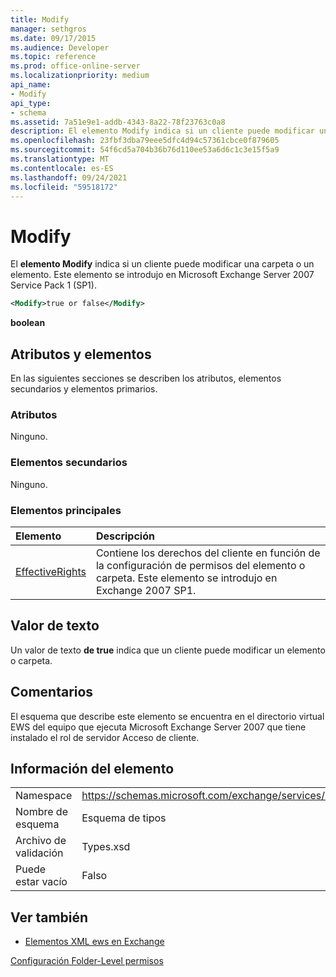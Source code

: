 ```yaml
---
title: Modify
manager: sethgros
ms.date: 09/17/2015
ms.audience: Developer
ms.topic: reference
ms.prod: office-online-server
ms.localizationpriority: medium
api_name:
- Modify
api_type:
- schema
ms.assetid: 7a51e9e1-addb-4343-8a22-78f23763c0a8
description: El elemento Modify indica si un cliente puede modificar una carpeta o un elemento. Este elemento se introdujo en Microsoft Exchange Server 2007 Service Pack 1 (SP1).
ms.openlocfilehash: 23fbf3dba79eee5dfc4d94c57361cbce0f879605
ms.sourcegitcommit: 54f6cd5a704b36b76d110ee53a6d6c1c3e15f5a9
ms.translationtype: MT
ms.contentlocale: es-ES
ms.lasthandoff: 09/24/2021
ms.locfileid: "59518172"
---
```

# <a name="modify"></a>Modify

El **elemento Modify** indica si un cliente puede modificar una carpeta o un elemento. Este elemento se introdujo en Microsoft Exchange Server 2007 Service Pack 1 (SP1). 
  
```xml
<Modify>true or false</Modify>
```

 **boolean**
## <a name="attributes-and-elements"></a>Atributos y elementos

En las siguientes secciones se describen los atributos, elementos secundarios y elementos primarios.
  
### <a name="attributes"></a>Atributos

Ninguno.
  
### <a name="child-elements"></a>Elementos secundarios

Ninguno.
  
### <a name="parent-elements"></a>Elementos principales

|**Elemento**|**Descripción**|
|:-----|:-----|
|[EffectiveRights](effectiverights.md) <br/> |Contiene los derechos del cliente en función de la configuración de permisos del elemento o carpeta. Este elemento se introdujo en Exchange 2007 SP1.  <br/> |
   
## <a name="text-value"></a>Valor de texto

Un valor de texto **de true** indica que un cliente puede modificar un elemento o carpeta. 
  
## <a name="remarks"></a>Comentarios

El esquema que describe este elemento se encuentra en el directorio virtual EWS del equipo que ejecuta Microsoft Exchange Server 2007 que tiene instalado el rol de servidor Acceso de cliente.
  
## <a name="element-information"></a>Información del elemento

|||
|:-----|:-----|
|Namespace  <br/> |https://schemas.microsoft.com/exchange/services/2006/types  <br/> |
|Nombre de esquema  <br/> |Esquema de tipos  <br/> |
|Archivo de validación  <br/> |Types.xsd  <br/> |
|Puede estar vacío  <br/> |Falso  <br/> |
   
## <a name="see-also"></a>Ver también



- [Elementos XML ews en Exchange](ews-xml-elements-in-exchange.md)


[Configuración Folder-Level permisos](https://msdn.microsoft.com/library/c7530e86-5112-401c-b10a-9c054ae59f07%28Office.15%29.aspx)

